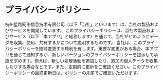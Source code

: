 # プライバシーポリシー

杭州星路网络信息技术有限公司（以下「当社」といいます）は、当社の製品およびサービスを開発しています。
このプライバシーポリシーは、当社の製品およびサービス（以下「本アプリ」と総称します）を通じて、当社がどのようにデータを収集、使用、共有するかについて説明するものです。
当社は、このプライバシーポリシーを随時変更する権利を有します。重要な変更がある場合、本アプリを通じて通知するか、新しいバージョンのプライバシーポリシーを提示して承認を求めます。例えば、新しい処理活動を追加したり、追加の個人データを収集したりする場合などです。また、定期的に更新をご確認ください。このプライバシーポリシーの最終更新日は、ポリシーの末尾でご確認いただけます。
